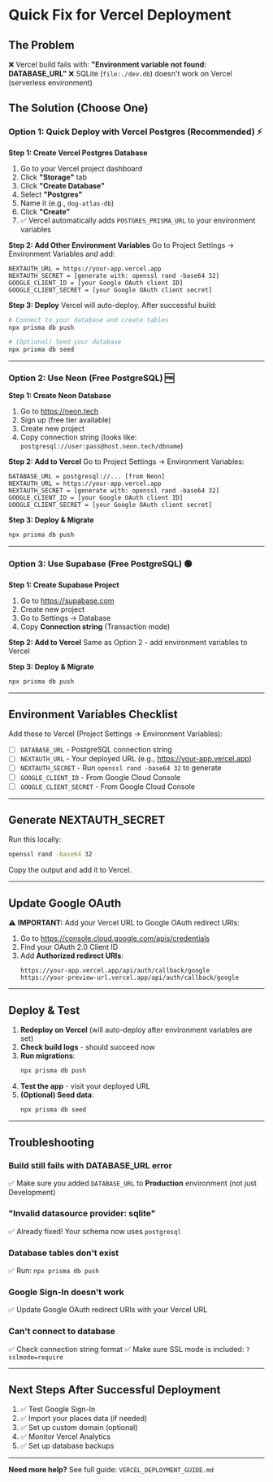 # Quick Fix for Vercel Deployment

## The Problem
❌ Vercel build fails with: **"Environment variable not found: DATABASE_URL"**
❌ SQLite (`file:./dev.db`) doesn't work on Vercel (serverless environment)

## The Solution (Choose One)

### Option 1: Quick Deploy with Vercel Postgres (Recommended) ⚡

**Step 1: Create Vercel Postgres Database**
1. Go to your Vercel project dashboard
2. Click **"Storage"** tab
3. Click **"Create Database"**
4. Select **"Postgres"**
5. Name it (e.g., `dog-atlas-db`)
6. Click **"Create"**
7. ✅ Vercel automatically adds `POSTGRES_PRISMA_URL` to your environment variables

**Step 2: Add Other Environment Variables**
Go to Project Settings → Environment Variables and add:

```
NEXTAUTH_URL = https://your-app.vercel.app
NEXTAUTH_SECRET = [generate with: openssl rand -base64 32]
GOOGLE_CLIENT_ID = [your Google OAuth client ID]
GOOGLE_CLIENT_SECRET = [your Google OAuth client secret]
```

**Step 3: Deploy**
Vercel will auto-deploy. After successful build:

```bash
# Connect to your database and create tables
npx prisma db push

# (Optional) Seed your database
npx prisma db seed
```

---

### Option 2: Use Neon (Free PostgreSQL) 🆓

**Step 1: Create Neon Database**
1. Go to https://neon.tech
2. Sign up (free tier available)
3. Create new project
4. Copy connection string (looks like: `postgresql://user:pass@host.neon.tech/dbname`)

**Step 2: Add to Vercel**
Go to Project Settings → Environment Variables:

```
DATABASE_URL = postgresql://... [from Neon]
NEXTAUTH_URL = https://your-app.vercel.app
NEXTAUTH_SECRET = [generate with: openssl rand -base64 32]
GOOGLE_CLIENT_ID = [your Google OAuth client ID]
GOOGLE_CLIENT_SECRET = [your Google OAuth client secret]
```

**Step 3: Deploy & Migrate**
```bash
npx prisma db push
```

---

### Option 3: Use Supabase (Free PostgreSQL) 🟢

**Step 1: Create Supabase Project**
1. Go to https://supabase.com
2. Create new project
3. Go to Settings → Database
4. Copy **Connection string** (Transaction mode)

**Step 2: Add to Vercel**
Same as Option 2 - add environment variables to Vercel

**Step 3: Deploy & Migrate**
```bash
npx prisma db push
```

---

## Environment Variables Checklist

Add these to Vercel (Project Settings → Environment Variables):

- [ ] `DATABASE_URL` - PostgreSQL connection string
- [ ] `NEXTAUTH_URL` - Your deployed URL (e.g., https://your-app.vercel.app)
- [ ] `NEXTAUTH_SECRET` - Run `openssl rand -base64 32` to generate
- [ ] `GOOGLE_CLIENT_ID` - From Google Cloud Console
- [ ] `GOOGLE_CLIENT_SECRET` - From Google Cloud Console

---

## Generate NEXTAUTH_SECRET

Run this locally:
```bash
openssl rand -base64 32
```

Copy the output and add it to Vercel.

---

## Update Google OAuth

⚠️ **IMPORTANT:** Add your Vercel URL to Google OAuth redirect URIs:

1. Go to https://console.cloud.google.com/apis/credentials
2. Find your OAuth 2.0 Client ID
3. Add **Authorized redirect URIs**:
   ```
   https://your-app.vercel.app/api/auth/callback/google
   https://your-preview-url.vercel.app/api/auth/callback/google
   ```

---

## Deploy & Test

1. **Redeploy on Vercel** (will auto-deploy after environment variables are set)
2. **Check build logs** - should succeed now
3. **Run migrations**:
   ```bash
   npx prisma db push
   ```
4. **Test the app** - visit your deployed URL
5. **(Optional) Seed data**:
   ```bash
   npx prisma db seed
   ```

---

## Troubleshooting

### Build still fails with DATABASE_URL error
✅ Make sure you added `DATABASE_URL` to **Production** environment (not just Development)

### "Invalid datasource provider: sqlite"
✅ Already fixed! Your schema now uses `postgresql`

### Database tables don't exist
✅ Run: `npx prisma db push`

### Google Sign-In doesn't work
✅ Update Google OAuth redirect URIs with your Vercel URL

### Can't connect to database
✅ Check connection string format
✅ Make sure SSL mode is included: `?sslmode=require`

---

## Next Steps After Successful Deployment

1. ✅ Test Google Sign-In
2. ✅ Import your places data (if needed)
3. ✅ Set up custom domain (optional)
4. ✅ Monitor Vercel Analytics
5. ✅ Set up database backups

---

**Need more help?** See full guide: `VERCEL_DEPLOYMENT_GUIDE.md`
